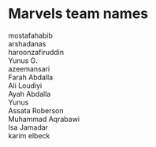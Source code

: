 # Marvels team names

mostafahabib  
arshadanas  
haroonzafiruddin  
Yunus G.  
azeemansari   
Farah Abdalla  
Ali Loudiyi  
Ayah Abdalla  
Yunus  
Assata Roberson  
Muhammad Aqrabawi  
Isa Jamadar  
karim elbeck  